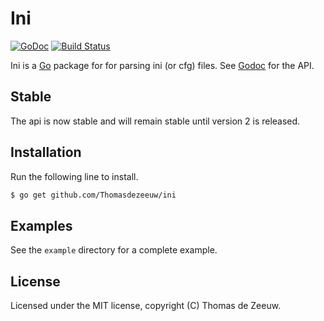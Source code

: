 # Ini

[![GoDoc](https://godoc.org/github.com/Thomasdezeeuw/ini?status.svg)](https://godoc.org/github.com/Thomasdezeeuw/ini)
[![Build Status](https://travis-ci.org/Thomasdezeeuw/ini.png?branch=master)](https://travis-ci.org/Thomasdezeeuw/ini)

Ini is a [Go](https://golang.org/) package for for parsing ini (or cfg) files.
See [Godoc](https://godoc.org/github.com/Thomasdezeeuw/ini) for the API.

## Stable

The api is now stable and will remain stable until version 2 is released.

## Installation

Run the following line to install.

```bash
$ go get github.com/Thomasdezeeuw/ini
```

## Examples

See the `example` directory for a complete example.

## License

Licensed under the MIT license, copyright (C) Thomas de Zeeuw.
